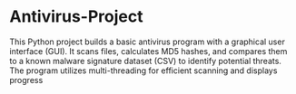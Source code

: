 # Antivirus-Project
This Python project builds a basic antivirus program with a graphical user interface (GUI). It scans files, calculates MD5 hashes, and compares them to a known malware signature dataset (CSV) to identify potential threats. The program utilizes multi-threading for efficient scanning and displays progress  
